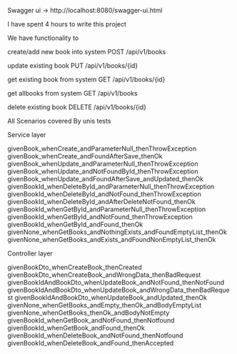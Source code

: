 Swagger ui -> http://localhost:8080/swagger-ui.html

I have spent 4 hours to write this project

We have functionality to 

create/add new book into system POST /api/v1/books

update existing book PUT /api/v1/books/{id}

get existing book from system GET /api/v1/books/{id}

get allbooks from system GET /api/v1/books

delete existing book DELETE /api/v1/books/{id}


All Scenarios covered By unis tests

Service layer

givenBook_whenCreate_andParameterNull_thenThrowException
givenBook_whenCreate_andFoundAfterSave_thenOk
givenBook_whenUpdate_andParameterNull_thenThrowException
givenBook_whenUpdate_andNotFoundById_thenThrowException
givenBook_whenUpdate_andFoundAfterSave_andUpdated_thenOk
givenBookId_whenDeleteById_andParameterNull_thenThrowException
givenBookId_whenDeleteById_andNotFound_thenThrowException
givenBookId_whenDeleteById_andAfterDeleteNotFound_thenOk
givenBookId_whenGetById_andParameterNull_thenThrowException
givenBookId_whenGetById_andNotFound_thenThrowException
givenBookId_whenGetById_andFound_thenOk
givenNone_whenGetBooks_andNothingExists_andFoundEmptyList_thenOk
givenNone_whenGetBooks_andExists_andFoundNonEmptyList_thenOk

Controller layer

givenBookDto_whenCreateBook_thenCreated
givenBookDto_whenCreateBook_andWrongData_thenBadRequest
givenBookIdAndBookDto_whenUpdateBook_andNotFound_thenNotFound
givenBookIdAndBookDto_whenUpdateBook_andWrongData_thenBadRequest
givenBookIdAndBookDto_whenUpdateBook_andUpdated_thenOk
givenNone_whenGetBooks_andEmpty_thenOk_andBodyEmptyList
givenNone_whenGetBooks_thenOk_andBodyNotEmpty
givenBookId_whenGetBook_andNotFound_thenNotfound
givenBookId_whenGetBook_andFound_thenOk
givenBookId_whenDeleteBook_andNotFound_thenNotfound
givenBookId_whenDeleteBook_andFound_thenAccepted